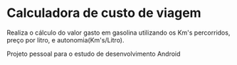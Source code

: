 # Calculadora de custo de viagem

Realiza o cálculo do valor gasto em gasolina utilizando os Km's percorridos, preço por litro, e autonomia(Km's/Litro).

Projeto pessoal para o estudo de desenvolvimento Android
